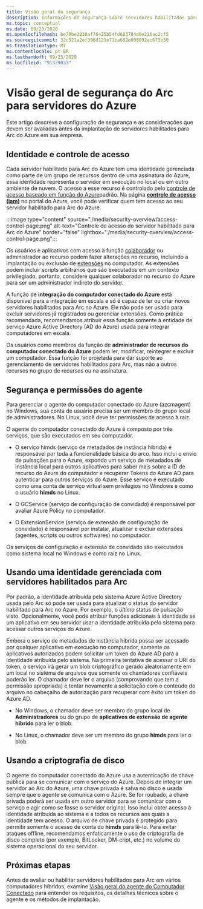 ```yaml
---
title: Visão geral da segurança
description: Informações de segurança sobre servidores habilitados para Arc do Azure.
ms.topic: conceptual
ms.date: 09/23/2020
ms.openlocfilehash: be79be3030af76425b54fd683784d0e216ac2cf5
ms.sourcegitcommit: 32c521a2ef396d121e71ba682e098092ac673b30
ms.translationtype: MT
ms.contentlocale: pt-BR
ms.lasthandoff: 09/25/2020
ms.locfileid: "91329033"
---
```

# <a name="azure-arc-for-servers-security-overview"></a>Visão geral de segurança do Arc para servidores do Azure

Este artigo descreve a configuração de segurança e as considerações que devem ser avaliadas antes da implantação de servidores habilitados para Arc do Azure em sua empresa.

## <a name="identity-and-access-control"></a>Identidade e controle de acesso

Cada servidor habilitado para Arc do Azure tem uma identidade gerenciada como parte de um grupo de recursos dentro de uma assinatura do Azure, essa identidade representa o servidor em execução no local ou em outro ambiente de nuvem. O acesso a esse recurso é controlado pelo [controle de acesso baseado em função do Azure](../../role-based-access-control/overview.md)padrão. Na página [**controle de acesso (iam)**](../../role-based-access-control/role-assignments-portal.md#access-control-iam) no portal do Azure, você pode verificar quem tem acesso ao seu servidor habilitado para Arc do Azure.

:::image type="content" source="./media/security-overview/access-control-page.png" alt-text="Controle de acesso do servidor habilitado para Arc do Azure" border="false" lightbox="./media/security-overview/access-control-page.png":::

Os usuários e aplicativos com acesso à função [colaborador](../../role-based-access-control/built-in-roles.md#contributor) ou administrador ao recurso podem fazer alterações no recurso, incluindo a implantação ou exclusão de [extensões](manage-vm-extensions.md) no computador. As extensões podem incluir scripts arbitrários que são executados em um contexto privilegiado, portanto, considere qualquer colaborador no recurso do Azure para ser um administrador indireto do servidor.

A função de **integração do computador conectado do Azure** está disponível para a integração em escala e só é capaz de ler ou criar novos servidores habilitados para Arc no Azure. Ele não pode ser usado para excluir servidores já registrados ou gerenciar extensões. Como prática recomendada, recomendamos atribuir essa função somente à entidade de serviço Azure Active Directory (AD do Azure) usada para integrar computadores em escala.

Os usuários como membros da função de **administrador de recursos do computador conectado do Azure** podem ler, modificar, reintegrer e excluir um computador. Essa função foi projetada para dar suporte ao gerenciamento de servidores habilitados para Arc, mas não a outros recursos no grupo de recursos ou na assinatura.

## <a name="agent-security-and-permissions"></a>Segurança e permissões do agente

Para gerenciar o agente do computador conectado do Azure (azcmagent) no Windows, sua conta de usuário precisa ser um membro do grupo local de administradores. No Linux, você deve ter permissões de acesso à raiz.

O agente do computador conectado do Azure é composto por três serviços, que são executados em seu computador.

* O serviço himds (serviço de metadados de instância híbrida) é responsável por toda a funcionalidade básica do arco. Isso inclui o envio de pulsações para o Azure, expondo um serviço de metadados de instância local para outros aplicativos para saber mais sobre a ID de recurso do Azure do computador e recuperar Tokens do Azure AD para autenticar para outros serviços do Azure. Esse serviço é executado como uma conta de serviço virtual sem privilégios no Windows e como o usuário **himds** no Linux.

* O GCService (serviço de configuração de convidado) é responsável por avaliar Azure Policy no computador.

* O ExtensionService (serviço de extensão de configuração de convidado) é responsável por instalar, atualizar e excluir extensões (agentes, scripts ou outros softwares) no computador.

Os serviços de configuração e extensão de convidado são executados como sistema local no Windows e como raiz no Linux.

## <a name="using-a-managed-identity-with-arc-enabled-servers"></a>Usando uma identidade gerenciada com servidores habilitados para Arc

Por padrão, a identidade atribuída pelo sistema Azure Active Directory usada pelo Arc só pode ser usada para atualizar o status do servidor habilitado para Arc no Azure. Por exemplo, o *último* status de pulsação visto. Opcionalmente, você pode atribuir funções adicionais à identidade se um aplicativo em seu servidor usar a identidade atribuída pelo sistema para acessar outros serviços do Azure.

Embora o serviço de metadados de instância híbrida possa ser acessado por qualquer aplicativo em execução no computador, somente os aplicativos autorizados podem solicitar um token do Azure AD para a identidade atribuída pelo sistema. Na primeira tentativa de acessar o URI do token, o serviço irá gerar um blob criptográfico gerado aleatoriamente em um local no sistema de arquivos que somente os chamadores confiáveis poderão ler. O chamador deve ler o arquivo (comprovando que tem a permissão apropriada) e tentar novamente a solicitação com o conteúdo do arquivo no cabeçalho de autorização para recuperar com êxito um token do Azure AD.

* No Windows, o chamador deve ser membro do grupo local de **Administradores** ou do grupo de **aplicativos de extensão de agente híbrido** para ler o blob.

* No Linux, o chamador deve ser um membro do grupo **himds** para ler o blob.

## <a name="using-disk-encryption"></a>Usando a criptografia de disco

O agente do computador conectado do Azure usa a autenticação de chave pública para se comunicar com o serviço do Azure. Depois de integrar um servidor ao Arc do Azure, uma chave privada é salva no disco e usada sempre que o agente se comunica com o Azure. Se for roubado, a chave privada poderá ser usada em outro servidor para se comunicar com o serviço e agir como se fosse o servidor original. Isso inclui obter acesso à identidade atribuída ao sistema e a todos os recursos aos quais a identidade tem acesso. O arquivo de chave privada é protegido para permitir somente o acesso de conta do **himds** para lê-lo. Para evitar ataques offline, recomendamos enfaticamente o uso de criptografia de disco completo (por exemplo, BitLocker, DM-cript, etc.) no volume do sistema operacional do seu servidor.

## <a name="next-steps"></a>Próximas etapas

Antes de avaliar ou habilitar servidores habilitados para Arc em vários computadores híbridos, examine [Visão geral do agente do Computador Conectado](agent-overview.md) para entender os requisitos, os detalhes técnicos sobre o agente e os métodos de implantação.
